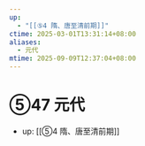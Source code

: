 ```yaml
---
up:
  - "[[⑤4 隋、唐至清前期]]"
ctime: 2025-03-01T13:31:14+08:00
aliases:
  - 元代
mtime: 2025-09-09T12:37:04+08:00
---
```


# ⑤47 元代

- up: [[⑤4 隋、唐至清前期]]
